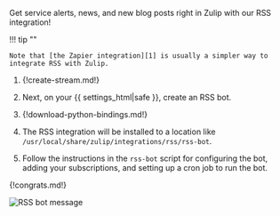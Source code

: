 Get service alerts, news, and new blog posts right in Zulip with our
RSS integration!

!!! tip ""

    Note that [the Zapier integration][1] is usually a simpler way to
    integrate RSS with Zulip.

[1]: ./zapier

1.  {!create-stream.md!}

1.  Next, on your {{ settings_html|safe }}, create an RSS bot.

1.  {!download-python-bindings.md!}

1.  The RSS integration will be installed to a location like
    `/usr/local/share/zulip/integrations/rss/rss-bot`.

1.  Follow the instructions in the `rss-bot` script for configuring the
    bot, adding your subscriptions, and setting up a cron job to run
    the bot.

{!congrats.md!}

![RSS bot message](/static/images/integrations/rss/001.png)
